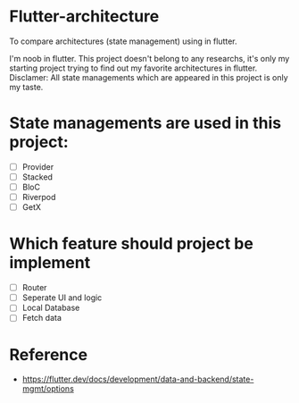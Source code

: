 # Flutter-architecture
To compare architectures (state management) using in flutter. 

I'm noob in flutter. This project doesn't belong to any researchs, it's only my starting project trying to find out my favorite architectures in flutter.
Disclamer: All state managements which are appeared in this project is only my taste.

# State managements are used in this project:
- [ ] Provider
- [ ] Stacked
- [ ] BloC
- [ ] Riverpod
- [ ] GetX

# Which feature should project be implement
- [ ] Router
- [ ] Seperate UI and logic
- [ ] Local Database
- [ ] Fetch data

# Reference
- https://flutter.dev/docs/development/data-and-backend/state-mgmt/options
